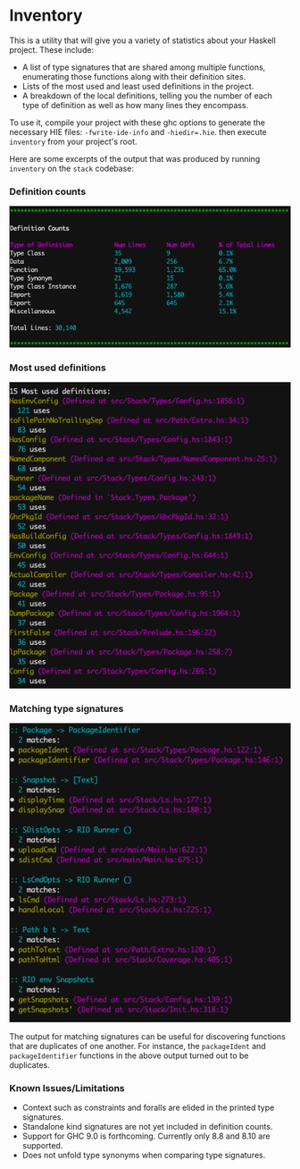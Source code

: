 # Inventory

This is a utility that will give you a variety of statistics about your Haskell
project. These include:

- A list of type signatures that are shared among multiple functions,
  enumerating those functions along with their definition sites.
- Lists of the most used and least used definitions in the project.
- A breakdown of the local definitions, telling you the number of each type of
  definition as well as how many lines they encompass.

To use it, compile your project with these ghc options to generate the
necessary HIE files: `-fwrite-ide-info` and `-hiedir=.hie`. then execute
`inventory` from your project's root.

Here are some excerpts of the output that was produced by running `inventory`
on the `stack` codebase:

### Definition counts
![Definiton Counts](images/defcounts.png)

### Most used definitions
![Most Used](images/mostused.png)

### Matching type signatures
![Equivalent Signatures](images/dupesigs.png)

The output for matching signatures can be useful for discovering functions that
are duplicates of one another. For instance, the `packageIdent` and
`packageIdentifier` functions in the above output turned out to be duplicates.

### Known Issues/Limitations
- Context such as constraints and foralls are elided in the printed type
  signatures.
- Standalone kind signatures are not yet included in definition counts.
- Support for GHC 9.0 is forthcoming. Currently only 8.8 and 8.10 are
  supported.
- Does not unfold type synonyms when comparing type signatures.
